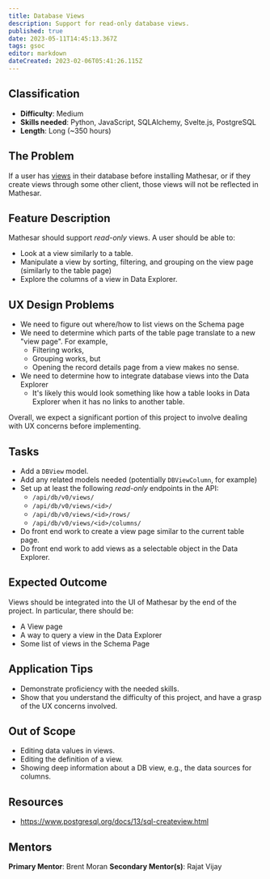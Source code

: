 ```yaml
---
title: Database Views
description: Support for read-only database views.
published: true
date: 2023-05-11T14:45:13.367Z
tags: gsoc
editor: markdown
dateCreated: 2023-02-06T05:41:26.115Z
---
```


## Classification
- **Difficulty**: Medium
- **Skills needed**: Python, JavaScript, SQLAlchemy, Svelte.js, PostgreSQL
- **Length**: Long (~350 hours)

## The Problem

If a user has [views](https://www.postgresql.org/docs/13/sql-createview.html) in their database before installing Mathesar, or if they create views through some other client, those views will not be reflected in Mathesar.

## Feature Description

Mathesar should support _read-only_ views. A user should be able to:
- Look at a view similarly to a table.
- Manipulate a view by sorting, filtering, and grouping on the view page (similarly to the table page)
- Explore the columns of a view in Data Explorer.

## UX Design Problems

- We need to figure out where/how to list views on the Schema page
- We need to determine which parts of the table page translate to a new "view page". For example,
  - Filtering works,
  - Grouping works, but
  - Opening the record details page from a view makes no sense.
- We need to determine how to integrate database views into the Data Explorer
  - It's likely this would look something like how a table looks in Data Explorer when it has no links to another table.
  
Overall, we expect a significant portion of this project to involve dealing with UX concerns before implementing.

## Tasks

- Add a `DBView` model.
- Add any related models needed (potentially `DBViewColumn`, for example)
- Set up at least the following _read-only_ endpoints in the API:
  - `/api/db/v0/views/`
  - `/api/db/v0/views/<id>/`
  - `/api/db/v0/views/<id>/rows/`
  - `/api/db/v0/views/<id>/columns/`
- Do front end work to create a view page similar to the current table page.
- Do front end work to add views as a selectable object in the Data Explorer.

## Expected Outcome

Views should be integrated into the UI of Mathesar by the end of the project. In particular, there should be:
- A View page
- A way to query a view in the Data Explorer
- Some list of views in the Schema Page

## Application Tips

- Demonstrate proficiency with the needed skills.
- Show that you understand the difficulty of this project, and have a grasp of the UX concerns involved.

## Out of Scope

- Editing data values in views.
- Editing the definition of a view.
- Showing deep information about a DB view, e.g., the data sources for columns.

## Resources

- https://www.postgresql.org/docs/13/sql-createview.html

## Mentors
**Primary Mentor**: Brent Moran
**Secondary Mentor(s)**: Rajat Vijay
